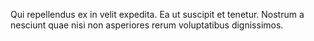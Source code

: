 Qui repellendus ex in velit expedita. Ea ut suscipit et tenetur. Nostrum a nesciunt quae nisi non asperiores rerum voluptatibus dignissimos.